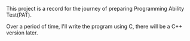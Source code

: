 This project is a record for the journey of preparing Programming Ability Test(PAT). 

Over a period of time, I'll write the program using C, there will be a C++ version later.
